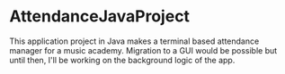 # AttendanceJavaProject
This application project in Java makes a terminal based attendance manager
for a music academy. Migration to a GUI would be possible but
until then, I'll be working on the background logic of the 
app.
